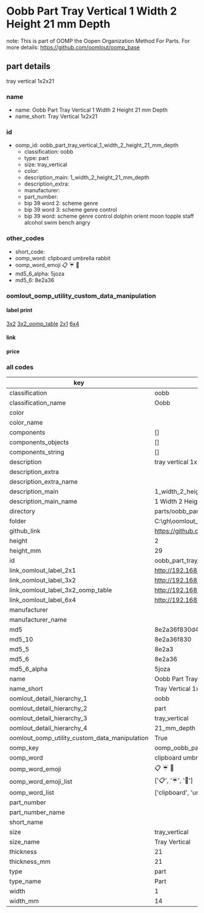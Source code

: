 # Oobb Part Tray Vertical 1 Width 2 Height 21 mm Depth  

note: This is part of OOMP the Oopen Organization Method For Parts. For more details: https://github.com/oomlout/oomp_base

##  part details
  



tray vertical 1x2x21



### name
* name: Oobb Part Tray Vertical 1 Width 2 Height 21 mm Depth
* name_short: Tray Vertical 1x2x21 
### id
* oomp_id: oobb_part_tray_vertical_1_width_2_height_21_mm_depth
  * classification: oobb
  * type: part
  * size: tray_vertical
  * color: 
  * description_main: 1_width_2_height_21_mm_depth
  * description_extra: 
  * manufacturer: 
  * part_number: 
  * bip 39 word 2: scheme genre
  * bip 39 word 3: scheme genre control
  * bip 39 word: scheme genre control dolphin orient moon topple staff alcohol swim bench angry

### other_codes
* short_code: 
* oomp_word: clipboard umbrella rabbit
* oomp_word_emoji :clipboard: :umbrella: :rabbit:
* md5_6_alpha: 5joza
* md5_6: 8e2a36






### oomlout_oomp_utility_custom_data_manipulation
#### label print
[3x2](http://192.168.1.245:1112/?label=oomp%205joza)
[3x2_oomp_table](http://192.168.1.108:1112/?label=oomp%205joza)
[2x1](http://192.168.1.242:1112/?label=oomp%205joza)
[6x4](http://192.168.1.55:1112/?label=oomp%205joza)    

#### link

                              

#### price







### all codes 
| key | value |  
| --- | --- |  
| classification | oobb |  
| classification_name | Oobb |  
| color |  |  
| color_name |  |  
| components | [] |  
| components_objects | [] |  
| components_string | [] |  
| description | tray vertical 1x2x21 |  
| description_extra |  |  
| description_extra_name |  |  
| description_main | 1_width_2_height_21_mm_depth |  
| description_main_name | 1 Width 2 Height 21 mm Depth |  
| directory | parts/oobb_part_tray_vertical_1_width_2_height_21_mm_depth |  
| folder | C:\gh\oomlout_oobb_version_4_generated_parts\parts\oobb_part_tray_vertical_1_width_2_height_21_mm_depth |  
| github_link | https://github.com/oomlout/oomlout_oomp_part_src/tree/main/parts/oobb_part_tray_vertical_1_width_2_height_21_mm_depth |  
| height | 2 |  
| height_mm | 29 |  
| id | oobb_part_tray_vertical_1_width_2_height_21_mm_depth |  
| link_oomlout_label_2x1 | http://192.168.1.242:1112/?label=oomp%205joza |  
| link_oomlout_label_3x2 | http://192.168.1.245:1112/?label=oomp%205joza |  
| link_oomlout_label_3x2_oomp_table | http://192.168.1.108:1112/?label=oomp%205joza |  
| link_oomlout_label_6x4 | http://192.168.1.55:1112/?label=oomp%205joza |  
| manufacturer |  |  
| manufacturer_name |  |  
| md5 | 8e2a36f830d41ca63e4e440c5ed84605 |  
| md5_10 | 8e2a36f830 |  
| md5_5 | 8e2a3 |  
| md5_6 | 8e2a36 |  
| md5_6_alpha | 5joza |  
| name | Oobb Part Tray Vertical 1 Width 2 Height 21 mm Depth |  
| name_short | Tray Vertical 1x2x21  |  
| oomlout_detail_hierarchy_1 | oobb |  
| oomlout_detail_hierarchy_2 | part |  
| oomlout_detail_hierarchy_3 | tray_vertical |  
| oomlout_detail_hierarchy_4 | 21_mm_depth |  
| oomlout_oomp_utility_custom_data_manipulation | True |  
| oomp_key | oomp_oobb_part_tray_vertical_1_width_2_height_21_mm_depth |  
| oomp_word | clipboard umbrella rabbit |  
| oomp_word_emoji | :clipboard: :umbrella: :rabbit: |  
| oomp_word_emoji_list | [':clipboard:', ':umbrella:', ':rabbit:'] |  
| oomp_word_list | ['clipboard', 'umbrella', 'rabbit'] |  
| part_number |  |  
| part_number_name |  |  
| short_name |  |  
| size | tray_vertical |  
| size_name | Tray Vertical |  
| thickness | 21 |  
| thickness_mm | 21 |  
| type | part |  
| type_name | Part |  
| width | 1 |  
| width_mm | 14 |  
